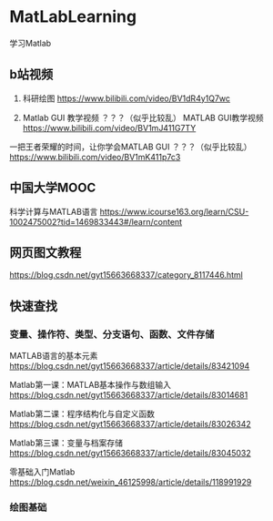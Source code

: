 # MatLabLearning
学习Matlab
## b站视频
1. 科研绘图
https://www.bilibili.com/video/BV1dR4y1Q7wc

2. Matlab GUI 教学视频 ？？？（似乎比较乱）
MATLAB GUI教学视频
https://www.bilibili.com/video/BV1mJ411G7TY

一把王者荣耀的时间，让你学会MATLAB GUI  ？？？（似乎比较乱）
https://www.bilibili.com/video/BV1mK411p7c3

## 中国大学MOOC
科学计算与MATLAB语言
https://www.icourse163.org/learn/CSU-1002475002?tid=1469833443#/learn/content

## 网页图文教程
https://blog.csdn.net/gyt15663668337/category_8117446.html


## 快速查找
### 变量、操作符、类型、分支语句、函数、文件存储
MATLAB语言的基本元素
https://blog.csdn.net/gyt15663668337/article/details/83421094

Matlab第一课：MATLAB基本操作与数组输入
https://blog.csdn.net/gyt15663668337/article/details/83014681

Matlab第二课：程序结构化与自定义函数
https://blog.csdn.net/gyt15663668337/article/details/83026342

Matlab第三课：变量与档案存储
https://blog.csdn.net/gyt15663668337/article/details/83045032

零基础入门Matlab
https://blog.csdn.net/weixin_46125998/article/details/118991929
### 绘图基础




